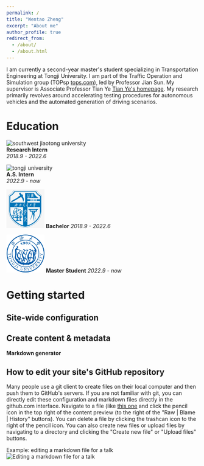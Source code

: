 ```yaml
---
permalink: /
title: "Wentao Zheng"
excerpt: "About me"
author_profile: true
redirect_from: 
  - /about/
  - /about.html
---
```


I am currently a second-year master's student specializing in Transportation Engineering at Tongji University. I am part of the Traffic Operation and Simulation group (TOPsp [tops.com](https://tops.tongji.edu.cn/)), led by Professor Jian Sun. My supervisor is Associate Professor Tian Ye [Tian Ye's homepage](https://tops.tongji.edu.cn/info/1031/1185.htm). My research primarily revolves around accelerating testing procedures for autonomous vehicles and the automated generation of driving scenarios.

Education
======
![southwest jiaotong university](swjtu.png)  
**Research Intern**  
*2018.9 - 2022.6*  

![tongji university](tongji.png)  
**A.S. Intern**  
*2022.9 - now*  

<p float="left">
  <img src="../images/swjtu.png" alt="southwest jiaotong university Logo" width="100"/>
  <strong>Bachelor</strong>
  <em>2018.9 - 2022.6</em>
</p>
<p float="left">
  <img src="../images/tongji.png" alt="tongji Logo" width="100"/>
  <strong>Master Student</strong>
  <em>2022.9 - now</em>
</p>

Getting started
======


Site-wide configuration
------


Create content & metadata
------


**Markdown generator**


How to edit your site's GitHub repository
------
Many people use a git client to create files on their local computer and then push them to GitHub's servers. If you are not familiar with git, you can directly edit these configuration and markdown files directly in the github.com interface. Navigate to a file (like [this one](https://github.com/academicpages/academicpages.github.io/blob/master/_talks/2012-03-01-talk-1.md) and click the pencil icon in the top right of the content preview (to the right of the "Raw | Blame | History" buttons). You can delete a file by clicking the trashcan icon to the right of the pencil icon. You can also create new files or upload files by navigating to a directory and clicking the "Create new file" or "Upload files" buttons. 

Example: editing a markdown file for a talk
![Editing a markdown file for a talk](/images/editing-talk.png)
